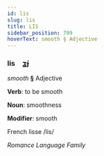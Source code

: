 ```yaml
---
id: lis
slug: lis
title: LİS
sidebar_position: 799
hoverText: smooth § Adjective
---
```


### lis&emsp;<span kind="abugida">ʓ́ɟ</span>

*smooth* **§** Adjective

**Verb**: to be smooth

**Noun**: smoothness

**Modifier**: smooth

French lisse /lis/

*Romance Language Family*